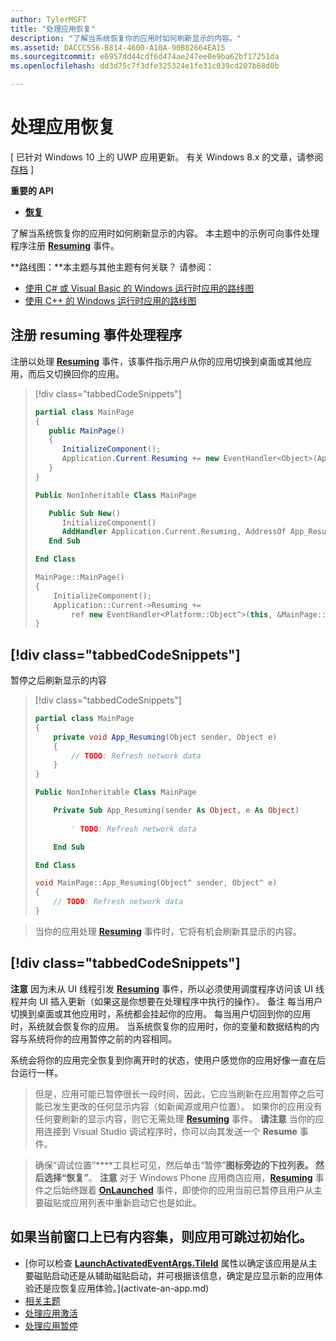```yaml
---
author: TylerMSFT
title: "处理应用恢复"
description: "了解当系统恢复你的应用时如何刷新显示的内容。"
ms.assetid: DACCC556-B814-4600-A10A-90B82664EA15
ms.sourcegitcommit: e6957dd44cdf6d474ae247ee0e9ba62bf17251da
ms.openlocfilehash: dd3d75c7f3dfe325324e1fe31c039cd207b68d0b

---
```


# 处理应用恢复


\[ 已针对 Windows 10 上的 UWP 应用更新。 有关 Windows 8.x 的文章，请参阅[存档](http://go.microsoft.com/fwlink/p/?linkid=619132) \]


**重要的 API**

-   [**恢复**](https://msdn.microsoft.com/library/windows/apps/br242339)

了解当系统恢复你的应用时如何刷新显示的内容。 本主题中的示例可向事件处理程序注册 [**Resuming**](https://msdn.microsoft.com/library/windows/apps/br242339) 事件。

**路线图：**本主题与其他主题有何关联？ 请参阅：

-   [使用 C# 或 Visual Basic 的 Windows 运行时应用的路线图](https://msdn.microsoft.com/library/windows/apps/br229583)
-   [使用 C++ 的 Windows 运行时应用的路线图](https://msdn.microsoft.com/library/windows/apps/hh700360)

## 注册 resuming 事件处理程序

注册以处理 [**Resuming**](https://msdn.microsoft.com/library/windows/apps/br242339) 事件，该事件指示用户从你的应用切换到桌面或其他应用，而后又切换回你的应用。

> [!div class="tabbedCodeSnippets"]
> ```cs
> partial class MainPage
> {
>    public MainPage()
>    {
>       InitializeComponent();
>       Application.Current.Resuming += new EventHandler<Object>(App_Resuming);
>    }
> }
> ```
> ```vb
> Public NonInheritable Class MainPage
>
>    Public Sub New()
>       InitializeComponent()
>       AddHandler Application.Current.Resuming, AddressOf App_Resuming
>    End Sub
>
> End Class
> ```
> ```cpp
> MainPage::MainPage()
> {
>     InitializeComponent();
>     Application::Current->Resuming +=
>         ref new EventHandler<Platform::Object^>(this, &MainPage::App_Resuming);
> }
> ```

## [!div class="tabbedCodeSnippets"]

暂停之后刷新显示的内容

> [!div class="tabbedCodeSnippets"]
> ```cs
> partial class MainPage
> {
>     private void App_Resuming(Object sender, Object e)
>     {
>         // TODO: Refresh network data
>     }
> }
> ```
> ```vb
> Public NonInheritable Class MainPage
>
>     Private Sub App_Resuming(sender As Object, e As Object)
>  
>         ' TODO: Refresh network data
>
>     End Sub
>
> End Class
> ```
> ```cpp
> void MainPage::App_Resuming(Object^ sender, Object^ e)
> {
>     // TODO: Refresh network data
> }
> ```

> 当你的应用处理 [**Resuming**](https://msdn.microsoft.com/library/windows/apps/br242339) 事件时，它将有机会刷新其显示的内容。

## [!div class="tabbedCodeSnippets"]


**注意** 因为未从 UI 线程引发 [**Resuming**](https://msdn.microsoft.com/library/windows/apps/br242339) 事件，所以必须使用调度程序访问该 UI 线程并向 UI 插入更新（如果这是你想要在处理程序中执行的操作）。 备注 每当用户切换到桌面或其他应用时，系统都会挂起你的应用。 每当用户切回到你的应用时，系统就会恢复你的应用。 当系统恢复你的应用时，你的变量和数据结构的内容与系统将你的应用暂停之前的内容相同。

系统会将你的应用完全恢复到你离开时的状态，使用户感觉你的应用好像一直在后台运行一样。

> 但是，应用可能已暂停很长一段时间，因此，它应当刷新在应用暂停之后可能已发生更改的任何显示内容（如新闻源或用户位置）。 如果你的应用没有任何要刷新的显示内容，则它无需处理 [**Resuming**](https://msdn.microsoft.com/library/windows/apps/br242339) 事件。 **请注意** 当你的应用连接到 Visual Studio 调试程序时，你可以向其发送一个 **Resume** 事件。

> 确保“调试位置”****工具栏可见，然后单击“暂停”****图标旁边的下拉列表。 然后选择“恢复”****。 **注意** 对于 Windows Phone 应用商店应用，[**Resuming**](https://msdn.microsoft.com/library/windows/apps/br242339) 事件之后始终跟着 [**OnLaunched**](https://msdn.microsoft.com/library/windows/apps/br242335) 事件，即使你的应用当前已暂停且用户从主要磁贴或应用列表中重新启动它也是如此。

## 如果当前窗口上已有内容集，则应用可跳过初始化。

* [你可以检查 [**LaunchActivatedEventArgs.TileId**](https://msdn.microsoft.com/library/windows/apps/br224736) 属性以确定该应用是从主要磁贴启动还是从辅助磁贴启动，并可根据该信息，确定是应显示新的应用体验还是应恢复应用体验。](activate-an-app.md)
* [相关主题](suspend-an-app.md)
* [处理应用激活](https://msdn.microsoft.com/library/windows/apps/hh465088)
* [处理应用暂停](app-lifecycle.md)



<!--HONumber=Jun16_HO5-->


